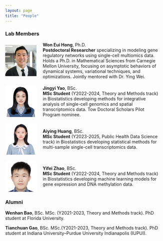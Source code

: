 ```yaml
---
layout: page
title: "People"
---
```


### Lab Members

<div style="display: flex; align-items: center; margin-bottom: 20px;">
  <img src="../images/woneuih11.jpg" alt="Won Eui Hong" style="width: 100px; margin-right: 20px;">
  <div>
    <strong>Won Eui Hong</strong>, Ph.D. <br/>
    <strong>Postdoctoral Researcher</strong> specializing in modeling gene regulatory networks using single-cell multiomics data. Holds a Ph.D. in Mathematical Sciences from Carnegie Mellon University, focusing on asymptotic behaviors of dynamical systems, variational techniques, and optimizations. Jointly mentored with Dr. Ying Wei. 
  </div>
</div>

<div style="display: flex; align-items: center; margin-bottom: 20px;">
   <img src="../images/Jingyi_Yao.png" alt="Jingyi Yao" style="width: 100px; margin-right: 20px;">
  <div>
    <strong>Jingyi Yao</strong>, BSc. <br/>
    <strong>MSc Student</strong> (Y2022-2024, Theory and Methods track) in Biostatistics developing methods for integrative analysis of single-cell genomics and spatial transcriptomics data. Tow Doctoral Scholars Pilot Program nominee.
  </div>
</div>

<div style="display: flex; align-items: center; margin-bottom: 20px;">
  <img src="../images/Aiying_Huang.png" alt="Aiying Huang" style="width: 100px; margin-right: 20px;">
  <div>
    <strong>Aiying Huang</strong>, BSc. <br/>
    <strong>MSc Student</strong> (Y2023-2025, Public Health Data Science track) in Biostatistics developing statistical methods for multi-sample single-cell transcriptomics data.
  </div>
</div>

<div style="display: flex; align-items: center; margin-bottom: 20px;">
  <img src="../images/Yifei_Zhao.png" alt="Yifei Zhao" style="width: 100px; margin-right: 20px;">
  <div>
    <strong>Yifei Zhao</strong>, BSc. <br/>
    <strong>MSc Student</strong> (Y2022-2024, Theory and Methods track) in Biostatistics developing machine learning models for gene expression and DNA methylation data.
  </div>
</div>

### Alumni

**Wenhan Bao**, BSc. MSc. (Y2021-2023, Theory and Methods track). PhD student at Florida University.<br/>

**Tianchuan Gao**, BSc. MSc.(Y2021-2023, Theory and Methods track). PhD student at Indiana University–Purdue University Indianapolis (IUPUI). <br/>
